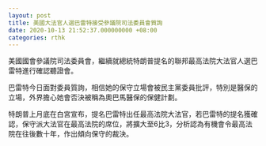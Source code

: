 ```yaml
---
layout: post
title: 美國大法官人選巴雷特接受參議院司法委員會質詢
date: 2020-10-13 21:52:37.000000000 +08:00
categories: rthk
---
```


美國國會參議院司法委員會，繼續就總統特朗普提名的聯邦最高法院大法官人選巴雷特進行確認聽證會。

巴雷特今日面對委員質詢，相信她的保守立場會被民主黨委員批評，特別是醫保的立場，外界擔心她會否決被稱為奧巴馬醫保的保健計劃。

特朗普上月底在白宮宣布，提名巴雷特出任最高法院大法官，若巴雷特的提名獲確認，保守派大法官在最高法院的席位，將擴大至6比3，分析認為有機會令最高法院在往後數十年，作出傾向保守的裁決。
